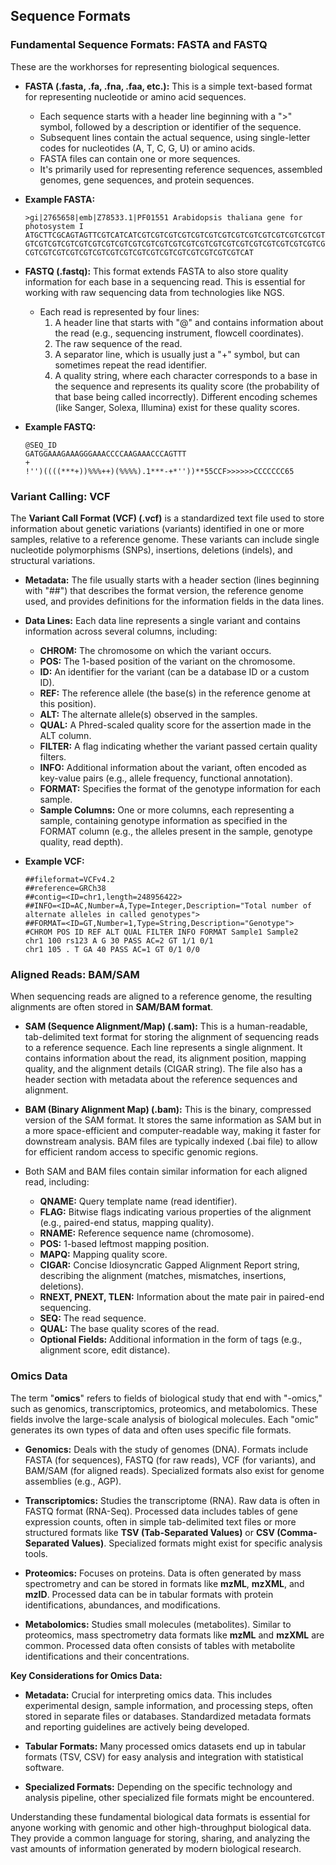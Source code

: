 **Sequence Formats**  
---

### **Fundamental Sequence Formats: FASTA and FASTQ**

These are the workhorses for representing biological sequences.

* **FASTA (.fasta, .fa, .fna, .faa, etc.):** This is a simple text-based format for representing nucleotide or amino acid sequences.
  * Each sequence starts with a header line beginning with a ">" symbol, followed by a description or identifier of the sequence.  
  * Subsequent lines contain the actual sequence, using single-letter codes for nucleotides (A, T, C, G, U) or amino acids.  
  * FASTA files can contain one or more sequences.  
  * It's primarily used for representing reference sequences, assembled genomes, gene sequences, and protein sequences.  

* **Example FASTA:**
  ```
  >gi|2765658|emb|Z78533.1|PF01551 Arabidopsis thaliana gene for photosystem I
  ATGCTTCGCAGTAGTTCGTCATCATCGTCGTCGTCGTCGTCGTCGTCGTCGTCGTCGTCGTCGTCGTCGTCGTCGTCGTC
  GTCGTCGTCGTCGTCGTCGTCGTCGTCGTCGTCGTCGTCGTCGTCGTCGTCGTCGTCGTCGTCGTCGTCGTCGTCGTCGT
  CGTCGTCGTCGTCGTCGTCGTCGTCGTCGTCGTCGTCGTCGTCGTCGTCAT
  ```

* **FASTQ (.fastq):** This format extends FASTA to also store quality information for each base in a sequencing read. This is essential for working with raw sequencing data from technologies like NGS.
  * Each read is represented by four lines:  
    1. A header line that starts with "@" and contains information about the read (e.g., sequencing instrument, flowcell coordinates).  
    2. The raw sequence of the read.  
    3. A separator line, which is usually just a "+" symbol, but can sometimes repeat the read identifier.  
    4. A quality string, where each character corresponds to a base in the sequence and represents its quality score (the probability of that base being called incorrectly). Different encoding schemes (like Sanger, Solexa, Illumina) exist for these quality scores.  

* **Example FASTQ:**
  ```
  @SEQ_ID
  GATGGAAAGAAAGGGAAACCCCAAGAAACCCAGTTT
  +
  !'')((((***+))%%%++)(%%%%).1***-+*''))**55CCF>>>>>>CCCCCCC65
  ```

### **Variant Calling: VCF**

The **Variant Call Format (VCF) (.vcf)** is a standardized text file used to store information about genetic variations (variants) identified in one or more samples, relative to a reference genome. These variants can include single nucleotide polymorphisms (SNPs), insertions, deletions (indels), and structural variations.

* **Metadata:** The file usually starts with a header section (lines beginning with "##") that describes the format version, the reference genome used, and provides definitions for the information fields in the data lines.

* **Data Lines:** Each data line represents a single variant and contains information across several columns, including:
  * **CHROM:** The chromosome on which the variant occurs.  
  * **POS:** The 1-based position of the variant on the chromosome.  
  * **ID:** An identifier for the variant (can be a database ID or a custom ID).  
  * **REF:** The reference allele (the base(s) in the reference genome at this position).  
  * **ALT:** The alternate allele(s) observed in the samples.  
  * **QUAL:** A Phred-scaled quality score for the assertion made in the ALT column.  
  * **FILTER:** A flag indicating whether the variant passed certain quality filters.  
  * **INFO:** Additional information about the variant, often encoded as key-value pairs (e.g., allele frequency, functional annotation).  
  * **FORMAT:** Specifies the format of the genotype information for each sample.  
  * **Sample Columns:** One or more columns, each representing a sample, containing genotype information as specified in the FORMAT column (e.g., the alleles present in the sample, genotype quality, read depth).

* **Example VCF:**
  ```
  ##fileformat=VCFv4.2
  ##reference=GRCh38
  ##contig=<ID=chr1,length=248956422>
  ##INFO=<ID=AC,Number=A,Type=Integer,Description="Total number of alternate alleles in called genotypes">
  ##FORMAT=<ID=GT,Number=1,Type=String,Description="Genotype">
  #CHROM POS ID REF ALT QUAL FILTER INFO FORMAT Sample1 Sample2
  chr1 100 rs123 A G 30 PASS AC=2 GT 1/1 0/1
  chr1 105 . T GA 40 PASS AC=1 GT 0/1 0/0
  ```

### **Aligned Reads: BAM/SAM**

When sequencing reads are aligned to a reference genome, the resulting alignments are often stored in **SAM/BAM format**.

* **SAM (Sequence Alignment/Map) (.sam):** This is a human-readable, tab-delimited text format for storing the alignment of sequencing reads to a reference sequence. Each line represents a single alignment. It contains information about the read, its alignment position, mapping quality, and the alignment details (CIGAR string). The file also has a header section with metadata about the reference sequences and alignment.

* **BAM (Binary Alignment Map) (.bam):** This is the binary, compressed version of the SAM format. It stores the same information as SAM but in a more space-efficient and computer-readable way, making it faster for downstream analysis. BAM files are typically indexed (.bai file) to allow for efficient random access to specific genomic regions.

* Both SAM and BAM files contain similar information for each aligned read, including:
  * **QNAME:** Query template name (read identifier).  
  * **FLAG:** Bitwise flags indicating various properties of the alignment (e.g., paired-end status, mapping quality).  
  * **RNAME:** Reference sequence name (chromosome).  
  * **POS:** 1-based leftmost mapping position.  
  * **MAPQ:** Mapping quality score.  
  * **CIGAR:** Concise Idiosyncratic Gapped Alignment Report string, describing the alignment (matches, mismatches, insertions, deletions).  
  * **RNEXT, PNEXT, TLEN:** Information about the mate pair in paired-end sequencing.  
  * **SEQ:** The read sequence.  
  * **QUAL:** The base quality scores of the read.  
  * **Optional Fields:** Additional information in the form of tags (e.g., alignment score, edit distance).

### **Omics Data**

The term "**omics**" refers to fields of biological study that end with "-omics," such as genomics, transcriptomics, proteomics, and metabolomics. These fields involve the large-scale analysis of biological molecules. Each "omic" generates its own types of data and often uses specific file formats.

* **Genomics:** Deals with the study of genomes (DNA). Formats include FASTA (for sequences), FASTQ (for raw reads), VCF (for variants), and BAM/SAM (for aligned reads). Specialized formats also exist for genome assemblies (e.g., AGP).  

* **Transcriptomics:** Studies the transcriptome (RNA). Raw data is often in FASTQ format (RNA-Seq). Processed data includes tables of gene expression counts, often in simple tab-delimited text files or more structured formats like **TSV (Tab-Separated Values)** or **CSV (Comma-Separated Values)**. Specialized formats might exist for specific analysis tools.  

* **Proteomics:** Focuses on proteins. Data is often generated by mass spectrometry and can be stored in formats like **mzML**, **mzXML**, and **mzID**. Processed data can be in tabular formats with protein identifications, abundances, and modifications.  

* **Metabolomics:** Studies small molecules (metabolites). Similar to proteomics, mass spectrometry data formats like **mzML** and **mzXML** are common. Processed data often consists of tables with metabolite identifications and their concentrations.

**Key Considerations for Omics Data:**

* **Metadata:** Crucial for interpreting omics data. This includes experimental design, sample information, and processing steps, often stored in separate files or databases. Standardized metadata formats and reporting guidelines are actively being developed.  

* **Tabular Formats:** Many processed omics datasets end up in tabular formats (TSV, CSV) for easy analysis and integration with statistical software.  

* **Specialized Formats:** Depending on the specific technology and analysis pipeline, other specialized file formats might be encountered.

Understanding these fundamental biological data formats is essential for anyone working with genomic and other high-throughput biological data. They provide a common language for storing, sharing, and analyzing the vast amounts of information generated by modern biological research.
